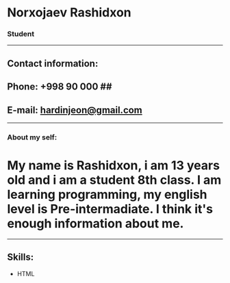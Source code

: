 # Norxojaev Rashidxon

### Student

******

## Contact information:
## Phone: +998 90 000 ## ##

## E-mail: hardinjeon@gmail.com

******

### About my self:

# My name is Rashidxon, i am 13 years old and i am a student 8th class. I am learning programming, my english level is Pre-intermadiate. I think it's enough information about me.

******

## Skills:

* HTML 
